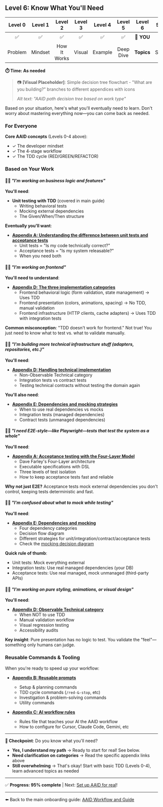 ## Level 6: Know What You'll Need

| Level 0 | Level 1 |   Level 2    | Level 3 | Level 4 |  Level 5  |  Level 6   | Start |
| :-----: | :-----: | :----------: | :-----: | :-----: | :-------: | :--------: | :---: |
|   ✅    |   ✅    |      ✅      |   ✅    |   ✅    |    ✅     | 📍 **YOU** |  ⏸️   |
| Problem | Mindset | How It Works | Visual  | Example | Deep Dive | **Topics** | Setup |

**⏱️ Time: As needed**

> 📷 **[Visual Placeholder]**: Simple decision tree flowchart - "What are you building?" branches to different appendices with icons
>
> _Alt text: "AAID path decision tree based on work type"_

Based on your situation, here's what you'll eventually need to learn. Don't worry about mastering everything now—you can come back as needed.

### For Everyone

**Core AAID concepts** (Levels 0-4 above):

- ✓ The developer mindset
- ✓ The 4-stage workflow
- ✓ The TDD cycle (RED/GREEN/REFACTOR)

### Based on Your Work

#### 🙋🏻 _"I'm working on business logic and features"_

**You'll need**:

- **Unit testing with TDD** (covered in main guide)
  - Writing behavioral tests
  - Mocking external dependencies
  - The Given/When/Then structure

**Eventually you'll want**:

- **[Appendix A: Understanding the difference between unit tests and acceptance tests](../../../appendices/appendix-a/unit-testing-and-acceptance-testing.md)**
  - Unit tests = "Is my code technically correct?"
  - Acceptance tests = "Is my system releasable?"
  - When you need both

#### 🙋🏻 _"I'm working on frontend"_

**You'll need to understand**:

- **[Appendix D: The three implementation categories](../../../appendices/appendix-d/handling-technical-implementation-details.md)**
  - Frontend behavioral logic (form validation, state management) → Uses TDD
  - Frontend presentation (colors, animations, spacing) → No TDD, manual validation
  - Frontend infrastructure (HTTP clients, cache adapters) → Uses TDD with integration tests

**Common misconception**: "TDD doesn't work for frontend." Not true! You just need to know what to test vs. what to validate manually.

#### 🙋🏻 _"I'm building more technical infrastructure stuff (adapters, repositories, etc.)"_

**You'll need**:

- **[Appendix D: Handling technical implementation](../../../appendices/appendix-d/handling-technical-implementation-details.md)**
  - Non-Observable Technical category
  - Integration tests vs contract tests
  - Testing technical contracts without testing the domain again

**You'll also need**:

- **[Appendix E: Dependencies and mocking strategies](../../../appendices/appendix-e/dependencies-and-mocking.md)**
  - When to use real dependencies vs mocks
  - Integration tests (managed dependencies)
  - Contract tests (unmanaged dependencies)

#### 🙋🏻 _"I need E2E-style—like Playwright—tests that test the system as a whole"_

**You'll need**:

- **[Appendix A: Acceptance testing with the Four-Layer Model](../../../appendices/appendix-a/docs/aaid-acceptance-testing-workflow.md)**
  - Dave Farley's Four-Layer architecture
  - Executable specifications with DSL
  - Three levels of test isolation
  - How to keep acceptance tests fast and reliable

**Why not just E2E?** Acceptance tests mock external dependencies you don't control, keeping tests deterministic and fast.

#### 🙋🏻 _"I'm confused about what to mock while testing"_

**You'll need**:

- **[Appendix E: Dependencies and mocking](../../../appendices/appendix-e/dependencies-and-mocking.md)**
  - Four dependency categories
  - Decision flow diagram
  - Different strategies for unit/integration/contract/acceptance tests
  - Check the [mocking decision diagram](../../../appendices/appendix-e/dependencies-mocking-decision-flow.mermaid)

**Quick rule of thumb**:

- Unit tests: Mock everything external
- Integration tests: Use real managed dependencies (your DB)
- Acceptance tests: Use real managed, mock unmanaged (third-party APIs)

#### 🙋🏻 _"I'm working on pure styling, animations, or visual design"_

**You'll need**:

- **[Appendix D: Observable Technical category](../../../appendices/appendix-d/handling-technical-implementation-details.md#validation-workflow-for-observable-technical)**
  - When NOT to use TDD
  - Manual validation workflow
  - Visual regression testing
  - Accessibility audits

**Key insight**: Pure presentation has no logic to test. You validate the "feel"—something only humans can judge.

### Reusable Commands & Tooling

When you're ready to speed up your workflow:

- **[Appendix B: Reusable prompts](../../../appendices/appendix-b/reusable-prompts.md)**

  - Setup & planning commands
  - TDD cycle commands (`/red-&-stop`, etc)
  - Investigation & problem-solving commands
  - Utility commands

- **[Appendix C: AI workflow rules](../../../appendices/appendix-c/aaid-ai-workflow-rules.md)**
  - Rules file that teaches your AI the AAID workflow
  - How to configure for Cursor, Claude Code, Gemini, etc

---

**🛑 Checkpoint**: Do you know what you'll need?

- **Yes, I understand my path** → Ready to start for real! See below.
- **Need clarification on categories** → Read the specific appendix links above
- **Still overwhelming** → That's okay! Start with basic TDD (Levels 0-4), learn advanced topics as needed

---

✅ **Progress: 95% complete** | Next: [Set up AAID for real](./get-started.md)!

---

⬅️ Back to the main onboarding guide: [AAID Workflow and Guide](../guide.md)
